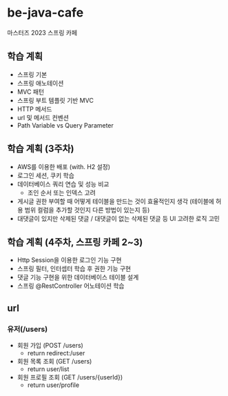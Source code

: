 # be-java-cafe
마스터즈 2023 스프링 카페 

## 학습 계획
- 스프링 기본
- 스프링 애노테이션
- MVC 패턴
- 스프링 부트 템플릿 기반 MVC
- HTTP 메서드
- url 및 메서드 컨벤션
- Path Variable vs Query Parameter

## 학습 계획 (3주차)
- AWS를 이용한 배포 (with. H2 설정)
- 로그인 세션, 쿠키 학습
- 데이터베이스 쿼리 연습 및 성능 비교
  - 조인 순서 또는 인덱스 고려
- 게시글 권한 부여할 때 어떻게 테이블을 만드는 것이 효율적인지 생각 (테이블에 허용 범위 컬럼을 추가할 것인지 다른 방법이 있는지 등)
- 대댓글이 있지만 삭제된 댓글 / 대댓글이 없는 삭제된 댓글 등 UI 고려한 로직 고민 

## 학습 계획 (4주차, 스프링 카페 2~3)
- Http Session을 이용한 로그인 기능 구현
- 스프링 필터, 인터셉터 학습 후 권한 기능 구현
- 댓글 기능 구현을 위한 데이터베이스 테이블 설계
- 스프링 @RestController 어노테이션 학습

## url
### 유저(/users)
- 회원 가입 (POST /users)
  - return redirect:/user
- 회원 목록 조회 (GET /users)
  - return user/list
- 회원 프로필 조회 (GET /users/{userId})
  - return user/profile